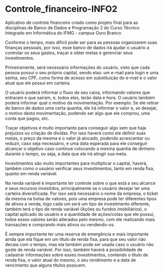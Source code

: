 # Controle_financeiro-INFO2
Aplicativo de controle financeiro criado como projeto final para as disciplinas de Banco de Dados e Programação 2 do Curso Técnico Integrado em Informática do IFMG - campus Ouro Branco

  Conforme o tempo, mais difícil pode ser para as pessoas organizarem suas finanças pessoais, por isso, esse banco de dados irá ajudar o usuário a controlar os seus gastos, traçar e obter metas e gerenciar seus investimentos.
  
  Primeiramente, será necessário informações do usuário, visto que cada pessoa possui o seu próprio capital, sendo elas: um e-mail para login e uma senha, seu CPF, como forma de acesso em substituição do e-mail e o valor atual que ele possui em carteira.
  
  O usuário poderá informar o fluxo de seu caixa, informando valores que entraram e que saíram, e, todos eles, terão data e hora. O usuário também poderá informar qual o motivo da movimentação. Por exemplo: Se ele retirar do banco de dados uma certa quantia, ele irá informar o valor e, se desejar, o motivo desta movimentação, podendo ser algo que ele comprou, uma conta que pagou, etc.  
  
  Traçar objetivos é muito importante para conseguir algo sem que haja prejuízos ou criação de dívidas. Por isso haverá como ele definir suas metas, o preço da mesma e o valor já alocado, podendo acrescentar ou reduzir, caso seja necessário, e uma data esperada para ele conseguir alcançar o objetivo caso continue colocando a mesma quantia de dinheiro durante o tempo, ou seja, a data que ele irá atingir sua meta.
  
  Investimentos são muito importantes para multiplicar o capital, haverá, também como o usuário verificar seus investimentos, tanto em renda fixa, quanto em renda variável.
  
  Na renda variável é importante ter controle sobre o que está a seu alcance e seus recursos investidos, principalmente se o usuário desejar ter uma carteira diversificada. Por isso será necessário o nome da empresa, o ticket da mesma na bolsa de valores, pois uma empresa pode ter diferentes tipos de ativos a venda, logo cada um será um tipo de investimento diferente, também terá o tipo de renda variável (Ações ou fundos imobiliários), o capital aplicado do usuário e a quantidade de ações/cotas que ele possui, todos esses valores serão alterados pelo mesmo, com ele realizando mais transações e comprando mais ativos ou vendendo-os.
  
  É sempre importante ter uma reserva de emergência e mais importante ainda que ela fique em um título de renda fixa, para que seu valor não decaia com o tempo, mas ela também pode ser usada caso o usuário não goste de renda variável. Por isso, também haverá a possibilidade de cadastrar informações sobre esses investimentos, contendo o título de renda fixa, o valor atual do mesmo, o seu rendimento e a data de vencimento que alguns títulos possuem.
